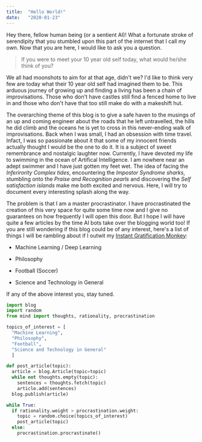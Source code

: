 ```yaml
---
title:  "Hello World!"
date:   "2020-01-23"
---
```

Hey there, fellow human being (or a sentient AI)! What a fortunate stroke of serendipity that you stumbled upon this part of the internet that I call my own.
Now that you are here, I would like to ask you a question. 

> If you were to meet your 10 year old self today, what would he/she think of you? 

We all had moonshots to aim for at that age, didn't we? I'd like to think very few are today what their 10 year old self had imagined them to be. This arduous journey of growing up and finding a living has been a chain of improvisations. Those who don't have castles still find a fenced home to live in and those who don't have that too still make do with a makeshift hut.

The overarching theme of this blog is to give a safe haven to the musings of an up and coming engineer about the roads that he left untravelled, the hills he did climb and the oceans he is yet to cross in this never-ending walk of improvisations. Back when I was small, I had an obsession with time travel. Infact, I was so passionate about it that some of my innocent friends actually thought I would be the one to do it. It is a subject of sweet remembrance and nostalgic laughter now. Currently, I have devoted my life to swimming in the ocean of Artifical Intelligence. I am nowhere near an adept swimmer and I have just gotten my feet wet. The idea of facing the *Inferirority Complex tides*, encountering the *Impostor Syndrome sharks*, stumbling onto the *Praise and Recognition pearls* and discovering the *Self satisfaction islands* make me both excited and nervous. Here, I will try to document every interesting splash along the way.

The problem is that I am a master procrastinator. I have procrastinated the creation of this very space for quite some time now and I give no guarantees on how frequently I will open this door. But I hope I will have quite a few articles by the time AI bots take over the blogging world too! If you are still wondering if this blog could be of any interest, here's a list of things I will be rambling about if I outwit my [Instant Gratification Monkey](https://waitbutwhy.com/2013/10/why-procrastinators-procrastinate.html):

- Machine Learning / Deep Learning

- Philosophy

- Football (Soccer)

- Science and Technology in General

If any of the above interest you, stay tuned.

```python
import blog
import random
from mind import thoughts, rationality, procrastination

topics_of_interest = [
  "Machine Learning",
  "Philosophy",
  "Football",
  "Science and Technology in General"
  ]

def post_article(topic):
  article = blog.Article(topic=topic)
  while not thoughts.empty(topic):
    sentences = thoughts.fetch(topic)
    article.add(sentences)
  blog.publish(article)

while True:
  if rationality.weight > procrastination.weight:
    topic = random.choice(topics_of_interest)
    post_article(topic)
  else:
    procrastination.procrastinate()
```
